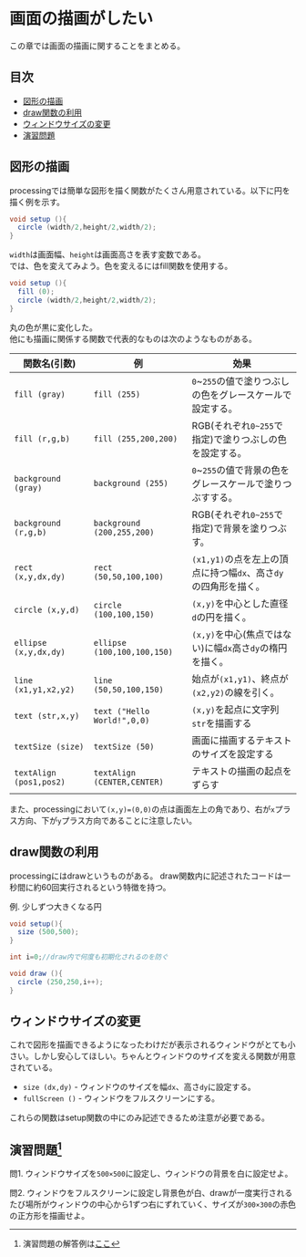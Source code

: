# 画面の描画がしたい
この章では画面の描画に関することをまとめる。

## 目次
* [図形の描画](#図形の描画)  
* [draw関数の利用](#draw関数の利用)  
* [ウィンドウサイズの変更](#ウィンドウサイズの変更)  
* [演習問題](#演習問題1)

## 図形の描画
processingでは簡単な図形を描く関数がたくさん用意されている。以下に円を描く例を示す。
```java
void setup (){
  circle (width/2,height/2,width/2);
}
```
`width`は画面幅、`height`は画面高さを表す変数である。  
では、色を変えてみよう。色を変えるにはfill関数を使用する。
```java
void setup (){
  fill (0);
  circle (width/2,height/2,width/2);
}
```
丸の色が黒に変化した。  
他にも描画に関係する関数で代表的なものは次のようなものがある。

|関数名(引数)|例|効果|
|-|-|-|
|`fill (gray)`|`fill (255)`|`0`~`255`の値で塗りつぶしの色をグレースケールで設定する。|
|`fill (r,g,b)`|`fill (255,200,200)`|RGB(それぞれ`0~255`で指定)で塗りつぶしの色を設定する。|
|`background (gray)`|`background (255)`|`0`~`255`の値で背景の色をグレースケールで塗りつぶすする。|
|`background (r,g,b)`|`background (200,255,200)`|RGB(それぞれ`0~255`で指定)で背景を塗りつぶす。|
|`rect (x,y,dx,dy)`|`rect (50,50,100,100)`|`(x1,y1)`の点を左上の頂点に持つ幅`dx`、高さ`dy`の四角形を描く。|
|`circle (x,y,d)`|`circle (100,100,150)`|`(x,y)`を中心とした直径`d`の円を描く。|
|`ellipse (x,y,dx,dy)`|`ellipse (100,100,100,150)`|`(x,y)`を中心(焦点ではない)に幅`dx`高さ`dy`の楕円を描く。|
|`line (x1,y1,x2,y2)`|`line (50,50,100,150)`|始点が`(x1,y1)`、終点が`(x2,y2)`の線を引く。|
|`text (str,x,y)`|`text ("Hello World!",0,0)`|`(x,y)`を起点に文字列`str`を描画する|
|`textSize (size)`|`textSize (50)`|画面に描画するテキストのサイズを設定する|
|`textAlign (pos1,pos2)`|`textAlign (CENTER,CENTER)`|テキストの描画の起点をずらす|

また、processingにおいて`(x,y)=(0,0)`の点は画面左上の角であり、右が`x`プラス方向、下が`y`プラス方向であることに注意したい。

## draw関数の利用
processingにはdrawというものがある。
draw関数内に記述されたコードは一秒間に約60回実行されるという特徴を持つ。

例. 少しずつ大きくなる円
```java
void setup(){
  size (500,500);
}

int i=0;//draw内で何度も初期化されるのを防ぐ

void draw (){
  circle (250,250,i++);
}
```

## ウィンドウサイズの変更
これで図形を描画できるようになったわけだが表示されるウィンドウがとても小さい。しかし安心してほしい。ちゃんとウィンドウのサイズを変える関数が用意されている。  

* `size (dx,dy)` - ウィンドウのサイズを幅`dx`、高さ`dy`に設定する。
* `fullScreen ()` - ウィンドウをフルスクリーンにする。

これらの関数はsetup関数の中にのみ記述できるため注意が必要である。

## 演習問題[^1]
問1. ウィンドウサイズを`500×500`に設定し、ウィンドウの背景を白に設定せよ。

問2. ウィンドウをフルスクリーンに設定し背景色が白、drawが一度実行されるたび場所がウィンドウの中心から1ずつ右にずれていく、サイズが`300×300`の赤色の正方形を描画せよ。

[^1]: 演習問題の解答例は[ここ](answers.md)
